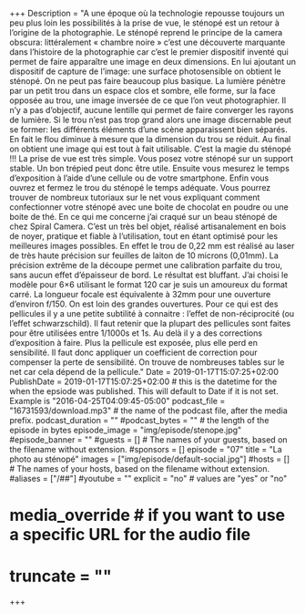 +++
Description = "A une époque où la technologie repousse toujours un peu plus loin les possibilités à la prise de vue, le sténopé est un retour à l’origine de la photographie. Le sténopé reprend le principe de la camera obscura: littéralement « chambre noire » c’est une découverte marquante dans l’histoire de la photographie car c’est le premier dispositif inventé qui permet de faire apparaître une image en deux dimensions. En lui ajoutant un dispositif de capture de l’image: une surface photosensible on obtient le sténopé. On ne peut pas faire beaucoup plus basique. La lumière pénètre par un petit trou dans un espace clos et sombre, elle forme, sur la face opposée au trou, une image inversée de ce que l’on veut photographier. Il n’y a pas d’objectif, aucune lentille qui permet de faire converger les rayons de lumière. Si le trou n’est pas trop grand alors une image discernable peut se former: les différents éléments d’une scène apparaissent bien séparés. En fait le flou diminue à mesure que la dimension du trou se réduit. Au final on obtient une image qui est tout à fait utilisable. C’est la magie du sténopé !!! La prise de vue est très simple. Vous posez votre sténopé sur un support stable. Un bon trépied peut donc être utile. Ensuite vous mesurez le temps d’exposition à l’aide d’une cellule ou de votre smartphone. Enfin vous ouvrez et fermez le trou du sténopé le temps adéquate. Vous pourrez trouver de nombreux tutoriaux sur le net vous expliquant comment confectionner votre sténopé avec une boite de chocolat en poudre ou une boite de thé. En ce qui me concerne j’ai craqué sur un beau sténopé de chez Spiral Camera. C’est un très bel objet, réalisé artisanalement en bois de noyer, pratique et fiable à l’utilisation, tout en étant optimisé pour les meilleures images possibles. En effet le trou de 0,22 mm est réalisé au laser de très haute précision sur feuilles de laiton de 10 microns (0,01mm). La précision extrême de la découpe permet une calibration parfaite du trou, sans aucun effet d’épaisseur de bord. Le résultat est bluffant. J’ai choisi le modèle pour 6×6 utilisant le format 120 car je suis un amoureux du format carré. La longueur focale est équivalente à 32mm pour une ouverture d’environ f/150. On est loin des grandes ouvertures. Pour ce qui est des pellicules il y a une petite subtilité à connaitre : l’effet de non-réciprocité (ou l’effet schwarzschild). Il faut retenir que la plupart des pellicules sont faites pour être utilisées entre 1/1000s et 1s. Au delà il y a des corrections d’exposition à faire. Plus la pellicule est exposée, plus elle perd en sensibilité. Il faut donc appliquer un coefficient de correction pour compenser la perte de sensibilité. On trouve de nombreuses tables sur le net car cela dépend de la pellicule."
Date = 2019-01-17T15:07:25+02:00
PublishDate = 2019-01-17T15:07:25+02:00 # this is the datetime for the when the epsiode was published. This will default to Date if it is not set. Example is "2016-04-25T04:09:45-05:00"
podcast_file = "16731593/download.mp3" # the name of the podcast file, after the media prefix.
podcast_duration = ""
#podcast_bytes = "" # the length of the episode in bytes
episode_image = "img/episode/stenope.jpg"
#episode_banner = ""
#guests = [] # The names of your guests, based on the filename without extension.
#sponsors = []
episode = "07"
title = "La photo au sténopé"
images = ["img/episode/default-social.jpg"]
#hosts = [] # The names of your hosts, based on the filename without extension.
#aliases = ["/##"]
#youtube = ""
explicit = "no" # values are "yes" or "no"
# media_override # if you want to use a specific URL for the audio file
# truncate = ""
+++
